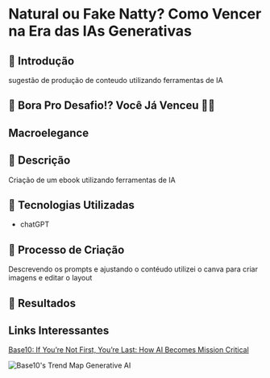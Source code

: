 # Natural ou Fake Natty? Como Vencer na Era das IAs Generativas

## 🚀 Introdução
sugestão de produção de conteudo utilizando ferramentas de IA

## 🎯 Bora Pro Desafio!? Você Já Venceu 💪🤓

## Macroelegance

## 📒 Descrição
Criação de um ebook utilizando ferramentas de IA
## 🤖 Tecnologias Utilizadas
- chatGPT

## 🧐 Processo de Criação
Descrevendo os prompts e ajustando o contéudo utilizei o canva para criar imagens e editar o layout
## 🚀 Resultados


## Links Interessantes

[Base10: If You’re Not First, You’re Last: How AI Becomes Mission Critical](https://base10.vc/post/generative-ai-mission-critical/)

![Base10's Trend Map Generative AI](https://github.com/digitalinnovationone/lab-natty-or-not/assets/730492/f4df26e8-f8f7-4419-8252-c69d73ea930c)
